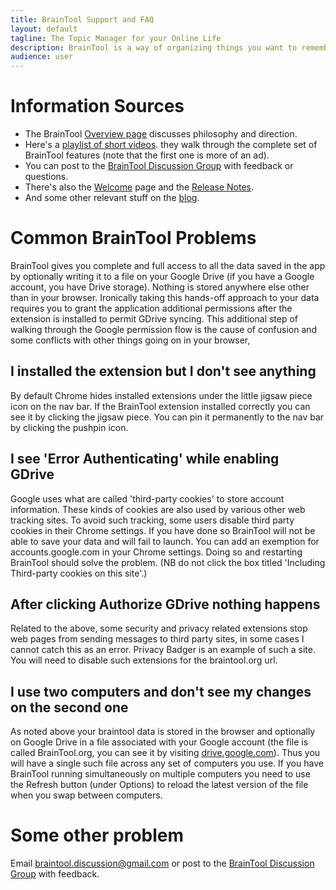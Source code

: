 ```yaml
---
title: BrainTool Support and FAQ
layout: default
tagline: The Topic Manager for your Online Life
description: BrainTool is a way of organizing things you want to remember and get back to, using notes and nested tags. Its also a better way to control your browser.
audience: user
---
```


# Information Sources
- The BrainTool [Overview page](https://braintool.org/overview) discusses philosophy and direction.
- Here's a [playlist of short videos](https://youtu.be/g_843PjL8s8?list=PLhaw8BE1kin0CQFuDXrWsdC6Nzhyo9dix). they walk through the complete set of BrainTool features (note that the first one is more of an ad).
- You can post to the [BrainTool Discussion Group](https://groups.google.com/u/2/g/braintool-discussion) with feedback or questions.
- There's also the [Welcome](/support/welcome) page and the [Release Notes](/support/releaseNotes).
- And some other relevant stuff on the [blog](https://braintool.org/posts.html).

# Common BrainTool Problems
BrainTool gives you complete and full access to all the data saved in the app by optionally writing it to a file on your Google Drive (if you have a Google account, you have Drive storage). Nothing is stored anywhere else other than in your browser. Ironically taking this hands-off approach to your data requires you to grant the application additional permissions after the extension is installed to permit GDrive syncing. This additional step of walking through the Google permission flow is the cause of confusion and some conflicts with other things going on in your browser,

## I installed the extension but I don't see anything
By default Chrome hides installed extensions under the little jigsaw piece icon on the nav bar. If the BrainTool extension installed correctly you can see it by clicking the jigsaw piece. You can pin it permanently to the nav bar by clicking the pushpin icon.

## I see 'Error Authenticating' while enabling GDrive
Google uses what are called 'third-party cookies' to store account information. These kinds of cookies are also used by various other web tracking sites. To avoid such tracking, some users disable third party cookies in their Chrome settings. If you have done so BrainTool will not be able to save your data and will fail to launch. You can add an exemption for accounts.google.com in your Chrome settings. Doing so and restarting BrainTool should solve the problem. (NB do not click the box titled 'Including Third-party cookies on this site'.)

## After clicking Authorize GDrive nothing happens
Related to the above, some security and privacy related extensions stop web pages from sending messages to third party sites, in some cases I cannot catch this as an error. Privacy Badger is an example of such a site. You will need to disable such extensions for the braintool.org url. 

## I use two computers and don't see my changes on the second one
As noted above your braintool data is stored in the browser and optionally on Google Drive in a file associated with your Google account (the file is called BrainTool.org, you can see it by visiting [drive.google.com](https://drive.google.com)). Thus you will have a single such file across any set of computers you use. If you have BrainTool running simultaneously on multiple computers you need to use the Refresh button (under Options) to reload the latest version of the file when you swap between computers. 

# Some other problem
Email braintool.discussion@gmail.com or post to the [BrainTool Discussion Group](https://groups.google.com/u/2/g/braintool-discussion) with feedback.

